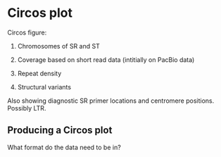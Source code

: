# Circos plot

Circos figure: 

1. Chromosomes of SR and ST

2. Coverage based on short read data (intitially on PacBio data)

3. Repeat density

4. Structural variants

Also showing diagnostic SR primer locations and centromere positions. Possibly LTR. 



## Producing a Circos plot

What format do the data need to be in? 





